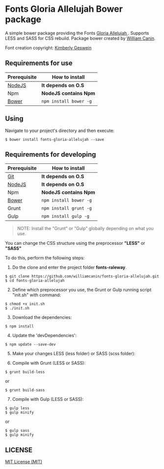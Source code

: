 # Fonts Gloria Allelujah Bower package

A simple bower package providing the Fonts [Gloria Allelujah ](https://fonts.google.com/specimen/Gloria+Hallelujah). Supports LESS and SASS for CSS rebuild. Package bower created by  [William Canin](http://github.com/williamcanin).

Font creation copyright: [Kimberly Geswein](http://www.kimberlygeswein.com)

## Requirements for use

| Prerequisite    | How to install 
| --------------- | ------------------------- |
| [NodeJS](http://nodejs.org/)          | **It depends on O.S**     |
| Npm             | **NodeJS contains Npm**     |
| [Bower](http://bower.io/)           | `npm install bower -g`    |

## Using

Navigate to your project's directory and then execute:

```
$ bower install fonts-gloria-allelujah --save
```


## Requirements for developing

| Prerequisite    | How to install 
| --------------- | ------------------------- |
| [Git](http://git-scm.com/)          | **It depends on O.S**     |
| [NodeJS](http://nodejs.org/)          | **It depends on O.S**     |
| Npm             | **NodeJS contains Npm**     |
| [Bower](http://bower.io/)           | `npm install bower -g`    |
| Grunt           | `npm install grunt -g`    |
| Gulp            | `npm install gulp -g`     |

> NOTE: Install the "Grunt" or "Gulp" globally depending on what you use.


You can change the CSS structure using the preprocessor **"LESS"** or **"SASS"**

To do this, perform the following steps:

1) Do the clone and enter the project folder **fonts-raleway**.

```
$ git clone https://github.com/williamcanin/fonts-gloria-allelujah.git
$ cd fonts-gloria-allelujah
```

2) Define which preprocessor you use, the Grunt or Gulp running script "init.sh" with command:

```
$ chmod +x init.sh
$ ./init.sh
```

3) Download the dependencies:

```
$ npm install
```

4) Update the 'devDependencies':

```
$ npm update --save-dev
```

5) Make your changes LESS (less folder) or SASS (scss folder):

6) Compile with Grunt (LESS or SASS):

```
$ grunt build-less
```

or 

```
$ grunt build-sass
```

7) Compile with Gulp (LESS or SASS):


```
$ gulp less
$ gulp minify
```

or 

```
$ gulp sass
$ gulp minify
```

## LICENSE 

[MIT License (MIT)](https://opensource.org/licenses/MIT)

